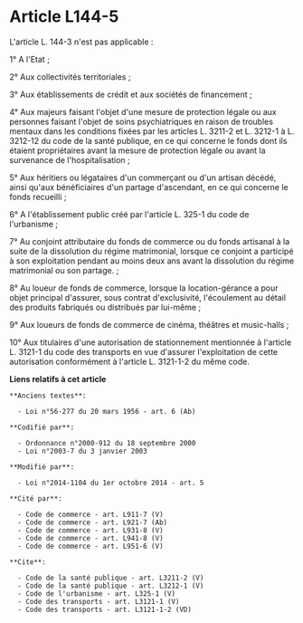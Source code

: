 # Article L144-5

L'article L. 144-3 n'est pas applicable : 

1° A l'Etat ; 

2° Aux collectivités territoriales ; 

3° Aux établissements de crédit et aux sociétés de financement ; 

4° Aux majeurs faisant l'objet d'une mesure de protection légale ou aux personnes faisant l'objet de soins psychiatriques en
raison de troubles mentaux dans les conditions fixées par les articles L. 3211-2 et L. 3212-1 à L. 3212-12 du code de la
santé publique, en ce qui concerne le fonds dont ils étaient propriétaires avant la mesure de protection légale ou avant la
survenance de l'hospitalisation ; 

5° Aux héritiers ou légataires d'un commerçant ou d'un artisan décédé, ainsi qu'aux bénéficiaires d'un partage d'ascendant,
en ce qui concerne le fonds recueilli ; 

6° A l'établissement public créé par l'article L. 325-1 du code de l'urbanisme ; 

7° Au conjoint attributaire du fonds de commerce ou du fonds artisanal à la suite de la dissolution du régime matrimonial,
lorsque ce conjoint a participé à son exploitation pendant au moins deux ans avant la dissolution du régime matrimonial ou
son partage. ; 

8° Au loueur de fonds de commerce, lorsque la location-gérance a pour objet principal d'assurer, sous contrat d'exclusivité,
l'écoulement au détail des produits fabriqués ou distribués par lui-même ; 

9° Aux loueurs de fonds de commerce de cinéma, théâtres et music-halls ; 

10° Aux titulaires d'une autorisation de stationnement mentionnée à l'article L. 3121-1 du code des transports en vue
d'assurer l'exploitation de cette autorisation conformément à l'article L. 3121-1-2 du même code.

**Liens relatifs à cet article**

	**Anciens textes**:

	  - Loi n°56-277 du 20 mars 1956 - art. 6 (Ab)

	**Codifié par**:

	  - Ordonnance n°2000-912 du 18 septembre 2000
	  - Loi n°2003-7 du 3 janvier 2003

	**Modifié par**:

	  - Loi n°2014-1104 du 1er octobre 2014 - art. 5

	**Cité par**:

	  - Code de commerce - art. L911-7 (V)
	  - Code de commerce - art. L921-7 (Ab)
	  - Code de commerce - art. L931-8 (V)
	  - Code de commerce - art. L941-8 (V)
	  - Code de commerce - art. L951-6 (V)

	**Cite**:

	  - Code de la santé publique - art. L3211-2 (V)
	  - Code de la santé publique - art. L3212-1 (V)
	  - Code de l'urbanisme - art. L325-1 (V)
	  - Code des transports - art. L3121-1 (V)
	  - Code des transports - art. L3121-1-2 (VD)
